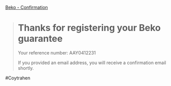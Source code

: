 [Beko - Confirmation](https://beko.registermyguarantee.com/gb/#/confirm-registration)  
  

> Thanks for registering your Beko guarantee
> ==========================================
> 
> Your reference number: AAY0412231
> 
> If you provided an email address, you will receive a confirmation email shortly.

#Coytrahen 